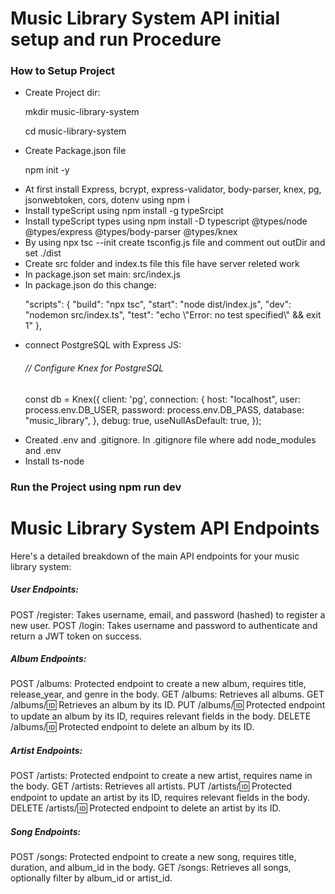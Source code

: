 <h1>Music Library System API initial setup and run Procedure</h1>
<h3>How to Setup Project</h3>
<ul>
  <li>
    Create Project dir: <p>mkdir music-library-system</p><p>cd music-library-system</p>
</li>
  <li>Create Package.json file <p>npm init -y
</p></li>
  
  <li>At first install Express, bcrypt, express-validator, body-parser, knex, pg, jsonwebtoken, cors, dotenv using  npm i </li>
  <li>Install typeScript using npm install -g typeSrcipt</li>
  <li>Install typeScript types using npm install -D typescript @types/node @types/express @types/body-parser @types/knex </li>
  <li>By using npx tsc --init create tsconfig.js file and comment out outDir and set ./dist</li>
  <li>Create src folder and index.ts file this file have server releted work</li>
  <li>In package.json set main: src/index.js</li>
  <li>In package.json do this change:
<p>
    "scripts": {
    "build": "npx tsc",
    "start": "node dist/index.js",
    "dev": "nodemon src/index.ts",
    "test": "echo \"Error: no test specified\" && exit 1"
  },
</p>
  </li>
  <li>connect PostgreSQL with Express JS:
<p>
 <h6>
    // Configure Knex for PostgreSQL
 </h6>
    const db = Knex({
      client: 'pg',
      connection: {
        host: "localhost",
        user: process.env.DB_USER,
        password: process.env.DB_PASS,
        database: "music_library",
      },
      debug: true,  
      useNullAsDefault: true, 
});
</p></li>
  <li>Created .env and .gitignore. In .gitignore file where add node_modules and .env</li>
  <li>Install ts-node</li>
</ul>
<h3>Run the Project using npm run dev</h3>


<h1>Music Library System API Endpoints</h1>
<p>Here's a detailed breakdown of the main API endpoints for your music library system:</p>

<h5>User Endpoints:</h5>

POST /register: Takes username, email, and password (hashed) to register a new user.
POST /login: Takes username and password to authenticate and return a JWT token on success.
<h5>Album Endpoints:</h5>

POST /albums: Protected endpoint to create a new album, requires title, release_year, and genre in the body.
GET /albums: Retrieves all albums.
GET /albums/:id: Retrieves an album by its ID.
PUT /albums/:id: Protected endpoint to update an album by its ID, requires relevant fields in the body.
DELETE /albums/:id: Protected endpoint to delete an album by its ID.
<h5>Artist Endpoints:</h5>

POST /artists: Protected endpoint to create a new artist, requires name in the body.
GET /artists: Retrieves all artists.
PUT /artists/:id: Protected endpoint to update an artist by its ID, requires relevant fields in the body.
DELETE /artists/:id: Protected endpoint to delete an artist by its ID.
<h5>Song Endpoints:</h5>

POST /songs: Protected endpoint to create a new song, requires title, duration, and album_id in the body.
GET /songs: Retrieves all songs, optionally filter by album_id or artist_id.
 
 
